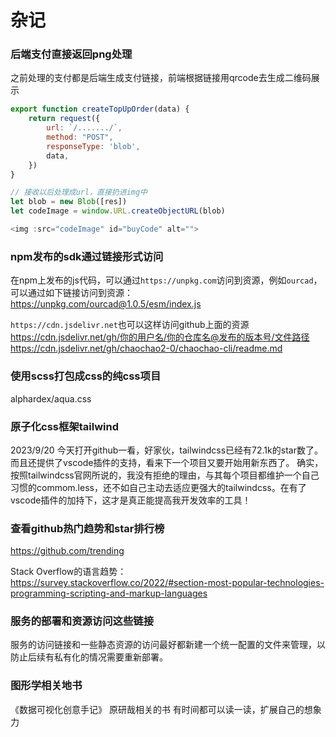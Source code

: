 # 杂记

### 后端支付直接返回png处理
之前处理的支付都是后端生成支付链接，前端根据链接用qrcode去生成二维码展示
```js
export function createTopUpOrder(data) {
    return request({
        url: `/......./`,
        method: "POST",
        responseType: 'blob',
        data,
    })
}

// 接收以后处理成url，直接扔进img中
let blob = new Blob([res])
let codeImage = window.URL.createObjectURL(blob)

<img :src="codeImage" id="buyCode" alt="">
```

### npm发布的sdk通过链接形式访问
在npm上发布的js代码，可以通过`https://unpkg.com`访问到资源，例如`ourcad`，可以通过如下链接访问到资源：
https://unpkg.com/ourcad@1.0.5/esm/index.js

`https://cdn.jsdelivr.net`也可以这样访问github上面的资源
https://cdn.jsdelivr.net/gh/你的用户名/你的仓库名@发布的版本号/文件路径
https://cdn.jsdelivr.net/gh/chaochao2-0/chaochao-cli/readme.md


### 使用scss打包成css的纯css项目
alphardex/aqua.css

### 原子化css框架tailwind
2023/9/20 今天打开github一看，好家伙，tailwindcss已经有72.1k的star数了。而且还提供了vscode插件的支持，看来下一个项目又要开始用新东西了。
确实，按照tailwindcss官网所说的，我没有拒绝的理由，与其每个项目都维护一个自己习惯的commom.less，还不如自己主动去适应更强大的tailwindcss。在有了vscode插件的加持下，这才是真正能提高我开发效率的工具！

### 查看github热门趋势和star排行榜
https://github.com/trending

Stack Overflow的语言趋势：
https://survey.stackoverflow.co/2022/#section-most-popular-technologies-programming-scripting-and-markup-languages

### 服务的部署和资源访问这些链接
服务的访问链接和一些静态资源的访问最好都新建一个统一配置的文件来管理，以防止后续有私有化的情况需要重新部署。

### 图形学相关地书
《数据可视化创意手记》
原研哉相关的书
有时间都可以读一读，扩展自己的想象力